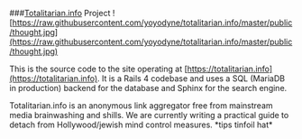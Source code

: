 ###[Totalitarian.info](totalitarian.info) Project
![https://raw.githubusercontent.com/yoyodyne/totalitarian.info/master/public/thought.jpg](https://raw.githubusercontent.com/yoyodyne/totalitarian.info/master/public/thought.jpg)

This is the source code to the site operating at
[https://totalitarian.info](https://totalitarian.info).  It is a Rails 4 codebase and uses a
SQL (MariaDB in production) backend for the database and Sphinx for the search
engine.

Totalitarian.info is an anonymous link aggregator free from mainstream media brainwashing
and shills. We are currently writing a practical guide to detach from Hollywood/jewish
mind control measures. \*tips tinfoil hat\*


